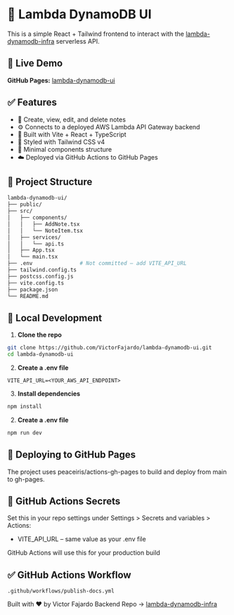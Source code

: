 # 📝 Lambda DynamoDB UI

This is a simple React + Tailwind frontend to interact with the [lambda-dynamodb-infra](https://github.com/VictorFajardo/lambda-dynamodb-infra) serverless API.

## 🔗 Live Demo

**GitHub Pages:** [lambda-dynamodb-ui](https://VictorFajardo.github.io/lambda-dynamodb-ui/)

## ✅ Features

- 📄 Create, view, edit, and delete notes
- ⚙️ Connects to a deployed AWS Lambda API Gateway backend
- 🧪 Built with Vite + React + TypeScript
- 💨 Styled with Tailwind CSS v4
- 🧵 Minimal components structure
- ☁️ Deployed via GitHub Actions to GitHub Pages

## 📁 Project Structure

```bash
lambda-dynamodb-ui/
├── public/
├── src/
│   ├── components/
│   │   ├── AddNote.tsx
│   │   └── NoteItem.tsx
│   ├── services/
│   │   └── api.ts
│   ├── App.tsx
│   └── main.tsx
├── .env               # Not committed – add VITE_API_URL
├── tailwind.config.ts
├── postcss.config.js
├── vite.config.ts
├── package.json
└── README.md
```

## 🧪 Local Development

1. **Clone the repo**

```bash
git clone https://github.com/VictorFajardo/lambda-dynamodb-ui.git
cd lambda-dynamodb-ui
```

2. **Create a .env file**

```env
VITE_API_URL=<YOUR_AWS_API_ENDPOINT>
```

3. **Install dependencies**

```bash
npm install
```

2. **Create a .env file**

```bash
npm run dev
```

## 🚀 Deploying to GitHub Pages

The project uses peaceiris/actions-gh-pages to build and deploy from main to gh-pages.

## 🔐 GitHub Actions Secrets

Set this in your repo settings under Settings > Secrets and variables > Actions:

- VITE_API_URL – same value as your .env file

GitHub Actions will use this for your production build

## ✅ GitHub Actions Workflow

`.github/workflows/publish-docs.yml`

Built with ❤️ by Victor Fajardo
Backend Repo → [lambda-dynamodb-infra](https://github.com/VictorFajardo/lambda-dynamodb-infra)